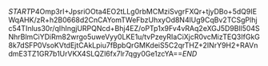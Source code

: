 $START$P4Omp3rI+JpsriOOta4EO2tLLg0rbMCMziSvgrFXQr+tjyDBo+5dQ9IEWqAHK/zR+h2B0668d2CnCAYomTWeFbzUhxyOd8N4lUg9CqBv2TCSgPlhjc54TInlus30r/qIhIngjURPQNcd+Bhj4EZ/oPTp1x9Fv4vRAq2eXGJ5D9Bll504SNhrBlmCiYDiRm82wrgo5uweVyy0LKE1u/tvPzeyRIaCiXjcR0vcMizTEQ3IfGkG8k7dSFP0VsoKVtdEjtCAkLpiu7fBpbQrGMKdeiS5C2qrTHZ+2INrY9H2+RAVndmE3TZ1GR7b1UrVKX4SLQZl6fx7lr7qgy0Ge1zcYA==$END$
